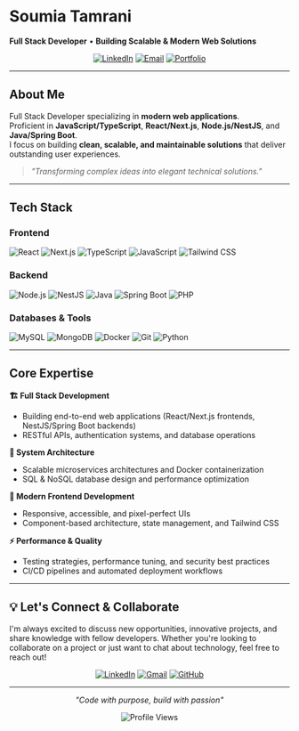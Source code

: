 # Soumia Tamrani

**Full Stack Developer** • **Building Scalable & Modern Web Solutions**

<div align="center">

[![LinkedIn](https://img.shields.io/badge/LinkedIn-0077B5?style=flat&logo=linkedin&logoColor=white)](https://www.linkedin.com/in/soumia-tamrani/)
[![Email](https://img.shields.io/badge/Email-D14836?style=flat&logo=gmail&logoColor=white)](mailto:tamranisoumia01@gmail.com)
[![Portfolio](https://img.shields.io/badge/Portfolio-000000?style=flat&logo=github&logoColor=white)](https://github.com/soumia-tamrani)

</div>

---

## About Me

Full Stack Developer specializing in **modern web applications**.  
Proficient in **JavaScript/TypeScript**, **React/Next.js**, **Node.js/NestJS**, and **Java/Spring Boot**.  
I focus on building **clean, scalable, and maintainable solutions** that deliver outstanding user experiences.

> *"Transforming complex ideas into elegant technical solutions."*

---

## Tech Stack

### Frontend
![React](https://img.shields.io/badge/React-20232A?style=flat&logo=react&logoColor=61DAFB)
![Next.js](https://img.shields.io/badge/Next.js-000000?style=flat&logo=next.js&logoColor=white)
![TypeScript](https://img.shields.io/badge/TypeScript-007ACC?style=flat&logo=typescript&logoColor=white)
![JavaScript](https://img.shields.io/badge/JavaScript-F7DF1E?style=flat&logo=javascript&logoColor=black)
![Tailwind CSS](https://img.shields.io/badge/Tailwind_CSS-38B2AC?style=flat&logo=tailwind-css&logoColor=white)

### Backend
![Node.js](https://img.shields.io/badge/Node.js-43853D?style=flat&logo=node.js&logoColor=white)
![NestJS](https://img.shields.io/badge/NestJS-E0234E?style=flat&logo=nestjs&logoColor=white)
![Java](https://img.shields.io/badge/Java-ED8B00?style=flat&logo=openjdk&logoColor=white)
![Spring Boot](https://img.shields.io/badge/Spring_Boot-6DB33F?style=flat&logo=spring-boot&logoColor=white)
![PHP](https://img.shields.io/badge/PHP-777BB4?style=flat&logo=php&logoColor=white)

### Databases & Tools
![MySQL](https://img.shields.io/badge/MySQL-4479A1?style=flat&logo=mysql&logoColor=white)
![MongoDB](https://img.shields.io/badge/MongoDB-4EA94B?style=flat&logo=mongodb&logoColor=white)
![Docker](https://img.shields.io/badge/Docker-2496ED?style=flat&logo=docker&logoColor=white)
![Git](https://img.shields.io/badge/Git-F05032?style=flat&logo=git&logoColor=white)
![Python](https://img.shields.io/badge/Python-3776AB?style=flat&logo=python&logoColor=white)

---

## Core Expertise

**🏗️ Full Stack Development**  
- Building end-to-end web applications (React/Next.js frontends, NestJS/Spring Boot backends)  
- RESTful APIs, authentication systems, and database operations  

**🔧 System Architecture**  
- Scalable microservices architectures and Docker containerization  
- SQL & NoSQL database design and performance optimization  

**🎨 Modern Frontend Development**  
- Responsive, accessible, and pixel-perfect UIs  
- Component-based architecture, state management, and Tailwind CSS  

**⚡ Performance & Quality**  
- Testing strategies, performance tuning, and security best practices  
- CI/CD pipelines and automated deployment workflows  

---

## 💡 Let's Connect & Collaborate

I'm always excited to discuss new opportunities, innovative projects, and share knowledge with fellow developers. Whether you're looking to collaborate on a project or just want to chat about technology, feel free to reach out!

<div align="center">
  
[![LinkedIn](https://img.shields.io/badge/LinkedIn-Connect-0077B5?style=for-the-badge&logo=linkedin&logoColor=white)](https://www.linkedin.com/in/tamrani-soumia-a5286a270/)
[![Gmail](https://img.shields.io/badge/Gmail-Contact-D14836?style=for-the-badge&logo=gmail&logoColor=white)](mailto:tamranisoumia01@gmail.com)
[![GitHub](https://img.shields.io/badge/GitHub-Follow-100000?style=for-the-badge&logo=github&logoColor=white)](https://github.com/Soumia-tamrani)

</div>

---

<div align="center">

*"Code with purpose, build with passion"*  

![Profile Views](https://komarev.com/ghpvc/?username=soumia-tamrani&color=0077B5&style=flat)

</div>

